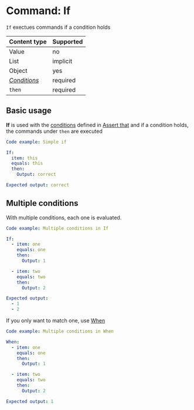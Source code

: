 # Command: If

`If` exectues commands if a condition holds

| Content type                | Supported |
|-----------------------------|-----------|
| Value                       | no        |
| List                        | implicit  |
| Object                      | yes       |
| _[Conditions](#Conditions)_ | required  |
| `then`                      | required  |

## Basic usage

**If** is used with the [conditions](../testing/Assert%20that.md#conditions) defined
in [Assert that](../testing/Assert%20that.md) and if a condition holds, the
commands under `then` are executed

```yaml
Code example: Simple if

If:
  item: this
  equals: this
  then:
    Output: correct

Expected output: correct
```

## Multiple conditions

With multiple conditions, each one is evaluated.

```yaml
Code example: Multiple conditions in If

If:
  - item: one
    equals: one
    then:
      Output: 1

  - item: two
    equals: two
    then:
      Output: 2

Expected output:
  - 1
  - 2
```

If you only want to match one, use [When](When.md)

```yaml
Code example: Multiple conditions in When

When:
  - item: one
    equals: one
    then:
      Output: 1

  - item: two
    equals: two
    then:
      Output: 2

Expected output: 1
```